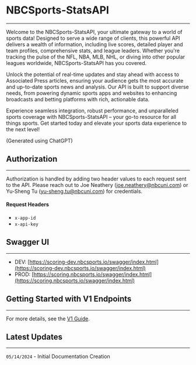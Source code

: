# NBCSports-StatsAPI
---------------------------------------------

Welcome to the NBCSports-StatsAPI, your ultimate gateway to a world of sports data! Designed to serve a wide range of clients, this powerful API delivers a wealth of information, including live scores, detailed player and team profiles, comprehensive stats, and league leaders. Whether you're tracking the pulse of the NFL, NBA, MLB, NHL, or diving into other popular leagues worldwide, NBCSports-StatsAPI has you covered.

Unlock the potential of real-time updates and stay ahead with access to Associated Press articles, ensuring your audience gets the most accurate and up-to-date sports news and analysis. Our API is built to support diverse needs, from powering dynamic sports apps and websites to enhancing broadcasts and betting platforms with rich, actionable data.

Experience seamless integration, robust performance, and unparalleled sports coverage with NBCSports-StatsAPI – your go-to resource for all things sports. Get started today and elevate your sports data experience to the next level!

(Generated using ChatGPT)
## **Authorization**
----------------------------
Authorization is handled by adding two header values to each request sent to the API. Please reach out to Joe Neathery (joe.neathery@nbcuni.com) or Yu-Sheng Tu (yu-sheng.tu@nbcuni.com) for credentials.
<br>

#### Request Headers
- `x-app-id`
- `x-api-key`

## **Swagger UI**
-----------------
- DEV: [https://scoring-dev.nbcsports.io/swagger/index.html](https://scoring-dev.nbcsports.io/swagger/index.html)
- PROD: [https://scoring.nbcsports.io/swagger/index.html](https://scoring.nbcsports.io/swagger/index.html)

## **Getting Started with V1 Endpoints**
----------------------------------------
For more details, see the [V1 Guide](v1.md).

## Latest Updates
----------------------------------------
`05/14/2024` - Initial Documentation Creation